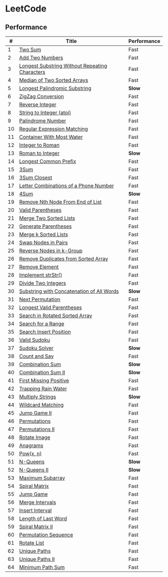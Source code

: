# LeetCode
## Performance
| # | Title | Performance |
| --- | --- | --- |
| 1 | [Two Sum](https://oj.leetcode.com/problems/two-sum/) | Fast |
| 2 | [Add Two Numbers](https://oj.leetcode.com/problems/add-two-numbers/) | Fast |
| 3 | [Longest Substring Without Repeating Characters](https://oj.leetcode.com/problems/longest-substring-without-repeating-characters/) | Fast |
| 4 | [Median of Two Sorted Arrays](https://oj.leetcode.com/problems/median-of-two-sorted-arrays/) | Fast |
| 5 | [Longest Palindromic Substring](https://oj.leetcode.com/problems/longest-palindromic-substring/) | **Slow** |
| 6 | [ZigZag Conversion](https://oj.leetcode.com/problems/zigzag-conversion/) | Fast |
| 7 | [Reverse Integer](https://oj.leetcode.com/problems/reverse-integer/) | Fast |
| 8 | [String to Integer (atoi)](https://oj.leetcode.com/problems/string-to-integer-atoi/) | Fast |
| 9 | [Palindrome Number](https://oj.leetcode.com/problems/palindrome-number/) | Fast |
| 10 | [Regular Expression Matching](https://oj.leetcode.com/problems/regular-expression-matching/) | Fast |
| 11 | [Container With Most Water](https://oj.leetcode.com/problems/container-with-most-water/) | Fast |
| 12 | [Integer to Roman](https://oj.leetcode.com/problems/integer-to-roman/) | Fast |
| 13 | [Roman to Integer](https://oj.leetcode.com/problems/roman-to-integer/) | **Slow** |
| 14 | [Longest Common Prefix](https://oj.leetcode.com/problems/longest-common-prefix/) | Fast |
| 15 | [3Sum](https://oj.leetcode.com/problems/3sum/) | Fast |
| 16 | [3Sum Closest](https://oj.leetcode.com/problems/3sum-closest/) | Fast |
| 17 | [Letter Combinations of a Phone Number](https://oj.leetcode.com/problems/letter-combinations-of-a-phone-number/) | Fast |
| 18 | [4Sum](https://oj.leetcode.com/problems/4sum/) | **Slow** |
| 19 | [Remove Nth Node From End of List](https://oj.leetcode.com/problems/remove-nth-node-from-end-of-list/) | Fast |
| 20 | [Valid Parentheses](https://oj.leetcode.com/problems/valid-parentheses/) | Fast |
| 21 | [Merge Two Sorted Lists](https://leetcode.com/problems/merge-two-sorted-lists/) | Fast |
| 22 | [Generate Parentheses](https://oj.leetcode.com/problems/generate-parentheses/) | Fast |
| 23 | [Merge k Sorted Lists](https://oj.leetcode.com/problems/merge-k-sorted-lists/) | Fast |
| 24 | [Swap Nodes in Pairs](https://oj.leetcode.com/problems/swap-nodes-in-pairs/) | Fast |
| 25 | [Reverse Nodes in k-Group](https://oj.leetcode.com/problems/reverse-nodes-in-k-group/) | Fast |
| 26 | [Remove Duplicates from Sorted Array](https://oj.leetcode.com/problems/remove-duplicates-from-sorted-array/) | Fast |
| 27 | [Remove Element](https://oj.leetcode.com/problems/remove-element/) | Fast |
| 28 | [Implement strStr()](https://oj.leetcode.com/problems/implement-strstr/) | Fast |
| 29 | [Divide Two Integers](https://oj.leetcode.com/problems/divide-two-integers/) | Fast |
| 30 | [Substring with Concatenation of All Words](https://oj.leetcode.com/problems/substring-with-concatenation-of-all-words/) | **Slow** |
| 31 | [Next Permutation](https://oj.leetcode.com/problems/next-permutation/) | Fast |
| 32 | [Longest Valid Parentheses](https://oj.leetcode.com/problems/longest-valid-parentheses/) | Fast |
| 33 | [Search in Rotated Sorted Array](https://oj.leetcode.com/problems/search-in-rotated-sorted-array/) | Fast |
| 34 | [Search for a Range](https://oj.leetcode.com/problems/search-for-a-range/) | Fast |
| 35 | [Search Insert Position](https://oj.leetcode.com/problems/search-insert-position/) | Fast |
| 36 | [Valid Sudoku](https://oj.leetcode.com/problems/valid-sudoku/) | Fast |
| 37 | [Sudoku Solver](https://oj.leetcode.com/problems/sudoku-solver/) | **Slow** |
| 38 | [Count and Say ](https://oj.leetcode.com/problems/count-and-say/) | Fast |
| 39 | [Combination Sum](https://oj.leetcode.com/problems/combination-sum/) | **Slow** |
| 40 | [Combination Sum II](https://oj.leetcode.com/problems/combination-sum-ii/) | **Slow** |
| 41 | [First Missing Positive](https://leetcode.com/problems/first-missing-positive/) | Fast |
| 42 | [Trapping Rain Water](https://leetcode.com/problems/trapping-rain-water/) | Fast |
| 43 | [Multiply Strings](https://leetcode.com/problems/multiply-strings/) | **Slow** |
| 44 | [Wildcard Matching](https://leetcode.com/problems/wildcard-matching/) | Fast |
| 45 | [Jump Game II](https://leetcode.com/problems/jump-game-ii/) | Fast |
| 46 | [Permutations](https://leetcode.com/problems/permutations/) | Fast |
| 47 | [Permutations II ](https://leetcode.com/problems/permutations-ii/) | Fast |
| 48 | [Rotate Image](https://leetcode.com/problems/rotate-image/) | Fast |
| 49 | [Anagrams](https://leetcode.com/problems/anagrams/) | Fast |
| 50 | [Pow(x, n)](https://leetcode.com/problems/powx-n/) | Fast |
| 51 | [N-Queens](https://leetcode.com/problems/n-queens/) | **Slow** |
| 52 | [N-Queens II](https://leetcode.com/problems/n-queens-ii/) | **Slow** |
| 53 | [Maximum Subarray](https://leetcode.com/problems/maximum-subarray/) | Fast |
| 54 | [Spiral Matrix](https://leetcode.com/problems/spiral-matrix/) | Fast |
| 55 | [Jump Game](https://leetcode.com/problems/jump-game/) | Fast |
| 56 | [Merge Intervals](https://leetcode.com/problems/merge-intervals/) | Fast |
| 57 | [Insert Interval](https://leetcode.com/problems/insert-interval/) | Fast |
| 58 | [Length of Last Word](https://leetcode.com/problems/length-of-last-word/) | Fast |
| 59 | [Spiral Matrix II](https://leetcode.com/problems/spiral-matrix-ii/) | Fast |
| 60 | [Permutation Sequence](https://leetcode.com/problems/permutation-sequence/) | Fast |
| 61 | [Rotate List](https://leetcode.com/problems/rotate-list/) | Fast |
| 62 | [Unique Paths](https://leetcode.com/problems/unique-paths/) | Fast |
| 63 | [Unique Paths II](https://leetcode.com/problems/unique-paths-ii/) | Fast |
| 64 | [Minimum Path Sum](https://leetcode.com/problems/minimum-path-sum/) | Fast |
